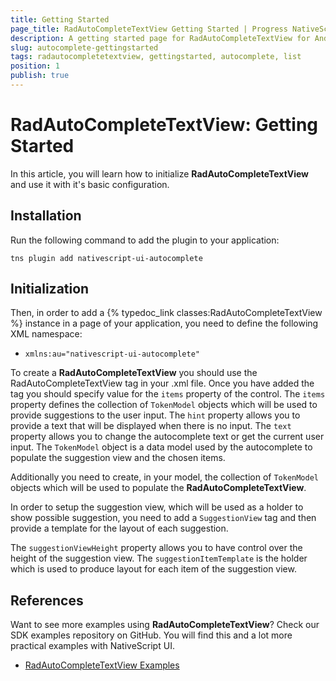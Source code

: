 ```yaml
---
title: Getting Started
page_title: RadAutoCompleteTextView Getting Started | Progress NativeScript UI Documentation
description: A getting started page for RadAutoCompleteTextView for Android. This article explains what are the steps to create a RadAutoCompleteTextView instance from scratch.
slug: autocomplete-gettingstarted
tags: radautocompletetextview, gettingstarted, autocomplete, list
position: 1
publish: true
---
```


# RadAutoCompleteTextView: Getting Started

In this article, you will learn how to initialize **RadAutoCompleteTextView** and use it with it's basic configuration.

## Installation
Run the following command to add the plugin to your application:

```
tns plugin add nativescript-ui-autocomplete
```

## Initialization
Then, in order to add a {% typedoc_link classes:RadAutoCompleteTextView %} instance in a page of your application, you need to define the following XML namespace:

- `xmlns:au="nativescript-ui-autocomplete"` 

To create a **RadAutoCompleteTextView** you should use the RadAutoCompleteTextView tag in your .xml file.
Once you have added the tag you should specify value for the `items` property of the control.
The `items` property defines the collection of `TokenModel` objects which will be used to provide suggestions to the user input.
The `hint` property allows you to provide a text that will be displayed when there is no input.
The `text` property allows you to change the autocomplete text or get the current user input.
The `TokenModel` object is a data model used by the autocomplete to populate the suggestion view and the chosen items.

<snippet id='autocomplete-getting-started'/>

Additionally you need to create, in your model, the collection of `TokenModel` objects which will be used to populate the **RadAutoCompleteTextView**.

<snippet id='autocomplete-generate-data'/>

In order to setup the suggestion view, which will be used as a holder to show possible suggestion, you need to add a `SuggestionView` tag and then provide a template for the layout of each suggestion.

<snippet id='autocomplete-suggestion-view-xml'/>

The `suggestionViewHeight` property allows you to have control over the height of the suggestion view.
The `suggestionItemTemplate` is the holder which is used to produce layout for each item of the suggestion view. 

## References
Want to see more examples using **RadAutoCompleteTextView**?
Check our SDK examples repository on GitHub. You will find this and a lot more practical examples with NativeScript UI.

* [RadAutoCompleteTextView Examples](https://github.com/telerik/nativescript-ui-samples/tree/master/autocomplete/app/examples/)

